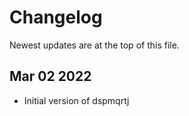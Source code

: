 # Changelog
Newest updates are at the top of this file.

## Mar 02 2022 
* Initial version of dspmqrtj

